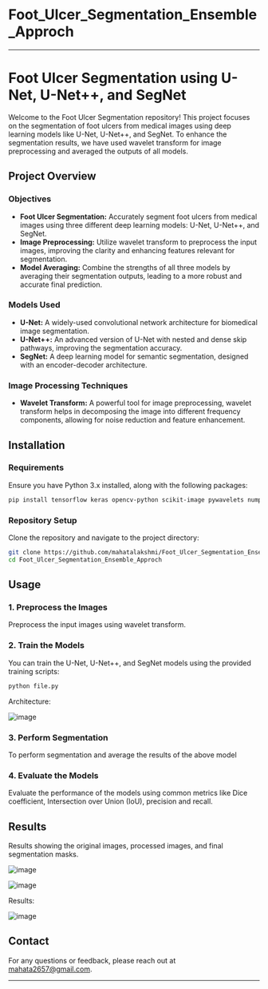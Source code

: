 # Foot_Ulcer_Segmentation_Ensemble_Approch

---

# Foot Ulcer Segmentation using U-Net, U-Net++, and SegNet

Welcome to the Foot Ulcer Segmentation repository! This project focuses on the segmentation of foot ulcers from medical images using deep learning models like U-Net, U-Net++, and SegNet. To enhance the segmentation results, we have used wavelet transform for image preprocessing and averaged the outputs of all models.

## Project Overview

### Objectives

- **Foot Ulcer Segmentation:** Accurately segment foot ulcers from medical images using three different deep learning models: U-Net, U-Net++, and SegNet.
- **Image Preprocessing:** Utilize wavelet transform to preprocess the input images, improving the clarity and enhancing features relevant for segmentation.
- **Model Averaging:** Combine the strengths of all three models by averaging their segmentation outputs, leading to a more robust and accurate final prediction.

### Models Used

- **U-Net:** A widely-used convolutional network architecture for biomedical image segmentation.
- **U-Net++:** An advanced version of U-Net with nested and dense skip pathways, improving the segmentation accuracy.
- **SegNet:** A deep learning model for semantic segmentation, designed with an encoder-decoder architecture.

### Image Processing Techniques

- **Wavelet Transform:** A powerful tool for image preprocessing, wavelet transform helps in decomposing the image into different frequency components, allowing for noise reduction and feature enhancement.

## Installation

### Requirements

Ensure you have Python 3.x installed, along with the following packages:

```bash
pip install tensorflow keras opencv-python scikit-image pywavelets numpy
```

### Repository Setup

Clone the repository and navigate to the project directory:

```bash
git clone https://github.com/mahatalakshmi/Foot_Ulcer_Segmentation_Ensemble_Approch.git
cd Foot_Ulcer_Segmentation_Ensemble_Approch
```

## Usage

### 1. Preprocess the Images

Preprocess the input images using wavelet transform.
### 2. Train the Models

You can train the U-Net, U-Net++, and SegNet models using the provided training scripts:

```bash
python file.py
```
Architecture:

![image](https://github.com/user-attachments/assets/560c2001-f125-4214-8d84-e822fb4fd0f5)

### 3. Perform Segmentation

To perform segmentation and average the results of the above model

### 4. Evaluate the Models

Evaluate the performance of the models using common metrics like Dice coefficient, Intersection over Union (IoU), precision and recall.
## Results

Results showing the original images, processed images, and final segmentation masks.

![image](https://github.com/user-attachments/assets/37948d1a-fb6c-420c-bc21-3f6ed95047db)

![image](https://github.com/user-attachments/assets/cc542654-d9a2-4020-8165-5ccff6f072cf)

Results:

![image](https://github.com/user-attachments/assets/0cbe0b38-69a5-4e6b-858e-b781fced38fb)


## Contact

For any questions or feedback, please reach out at mahata2657@gmail.com.

---
